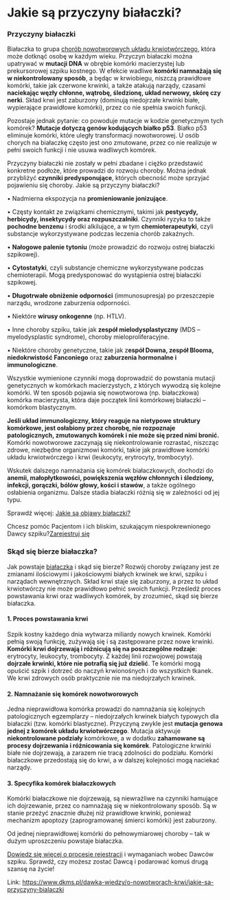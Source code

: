 # Jakie są przyczyny białaczki? 

### Przyczyny białaczki


Białaczka to grupa [chorób nowotworowych układu krwiotwórczego](https://www.dkms.pl/dawka-wiedzy/o-nowotworach-krwi), która może dotknąć osobę w każdym wieku. Przyczyn białaczki można upatrywać w **mutacji DNA** w obrębie komórki macierzystej lub prekursorowej szpiku kostnego. W efekcie wadliwe **komórki namnażają się w niekontrolowany sposób**, a będąc w krwiobiegu, niszczą prawidłowe komórki, takie jak czerwone krwinki, a także atakują narządy, czasami **naciekając węzły chłonne, wątrobę, śledzionę, układ nerwowy, skórę czy nerki**. Skład krwi jest zaburzony (dominują niedojrzałe krwinki białe, wypierające prawidłowe komórki), przez co nie spełnia swoich funkcji. 


Pozostaje jednak pytanie: co powoduje mutacje w kodzie genetycznym tych komórek? **Mutacje dotyczą genów kodujących białko p53**. Białko p53 eliminuje komórki, które uległy transformacji nowotworowej. U osób chorych na białaczkę często jest ono zmutowane, przez co nie realizuje w pełni swoich funkcji i nie usuwa wadliwych komórek. 


Przyczyny białaczki nie zostały w pełni zbadane i ciężko przedstawić konkretne podłoże, które prowadzi do rozwoju choroby. Można jednak przybliżyć **czynniki predysponujące**, których obecność może sprzyjać pojawieniu się choroby. Jakie są przyczyny białaczki?


• Nadmierna ekspozycja na **promieniowanie jonizujące**.


• Częsty kontakt ze związkami chemicznymi, takimi jak **pestycydy, herbicydy, insektycydy oraz rozpuszczalniki**. Czynniki ryzyka to także **pochodne benzenu** i środki alkilujące, a w tym **chemioterapeutyki**, czyli substancje wykorzystywane podczas leczenia chorób zakaźnych. 


• **Nałogowe palenie tytoniu** (może prowadzić do rozwoju ostrej białaczki szpikowej).


• **Cytostatyki**, czyli substancje chemiczne wykorzystywane podczas chemioterapii. Mogą predysponować do wystąpienia ostrej białaczki szpikowej. 


• **Długotrwałe obniżenie odporności** (immunosupresja) po przeszczepie narządu, wrodzone zaburzenia odporności. 


• Niektóre **wirusy onkogenne** (np. HTLV).


• Inne choroby szpiku, takie jak **zespół mielodysplastyczny** (MDS – myelodysplastic syndrome), choroby mieloproliferacyjne. 


• Niektóre choroby genetyczne, takie jak z**espół Downa, zespół Blooma, niedokrwistość Fanconiego** oraz **zaburzenia hormonalne i immunologiczne**. 


Wszystkie wymienione czynniki mogą doprowadzić do powstania mutacji genetycznych w komórkach macierzystych, z których wywodzą się kolejne komórki. W ten sposób pojawia się nowotworowa (np. białaczkowa) komórka macierzysta, która daje początek linii komórkowej białaczki – komórkom blastycznym. 


**Jeśli układ immunologiczny, który reaguje na nietypowe struktury komórkowe, jest osłabiony przez chorobę, nie rozpoznaje patologicznych, zmutowanych komórek i nie może się przed nimi bronić.** Komórki nowotworowe zaczynają się niekontrolowanie rozrastać, niszcząc zdrowe, niezbędne organizmowi komórki, takie jak prawidłowe komórki układu krwiotwórczego i krwi (leukocyty, erytrocyty, trombocyty). 


Wskutek dalszego namnażania się komórek białaczkowych, dochodzi do **anemii, małopłytkowości, powiększenia węzłów chłonnych i śledziony, infekcji, gorączki, bólów głowy, kości i stawów**, a także ogólnego osłabienia organizmu. Dalsze stadia białaczki różnią się w zależności od jej typu. 


Sprawdź więcej: [Jakie są objawy białaczki?](/dawka-wiedzy/o-nowotworach-krwi/jakie-sa-objawy-bialaczki "Jakie są objawy białaczki?")


Chcesz pomóc Pacjentom i ich bliskim, szukającym niespokrewnionego Dawcy szpiku?[Zarejestruj się](/zarejestruj-sie-teraz "Zarejestruj sie teraz")
### Skąd się bierze białaczka?


Jak powstaje [białaczka](https://www.dkms.pl/dawka-wiedzy/o-nowotworach-krwi/bialaczka) i skąd się bierze? Rozwój choroby związany jest ze zmianami ilościowymi i jakościowymi białych krwinek we krwi, szpiku i narządach wewnętrznych. Skład krwi staje się zaburzony, a przez to układ krwiotwórczy nie może prawidłowo pełnić swoich funkcji. Prześledź proces powstawania krwi oraz wadliwych komórek, by zrozumieć, skąd się bierze białaczka. 


#### **1\. Proces powstawania krwi**


Szpik kostny każdego dnia wytwarza miliardy nowych krwinek. Komórki pełnią swoją funkcję, zużywają się i są zastępowane przez nowe krwinki. **Komórki krwi dojrzewają i różnicują się na poszczególne rodzaje**: erytrocyty, leukocyty, trombocyty. Z każdej linii rozwojowej powstają **dojrzałe krwinki, które nie potrafią się już dzielić**. Te komórki mogą opuścić szpik i dotrzeć do naczyń krwionośnych i do wszystkich tkanek. We krwi zdrowych osób praktycznie nie ma niedojrzałych krwinek.


#### **2\. Namnażanie się komórek nowotworowych**


Jedna nieprawidłowa komórka prowadzi do namnażania się kolejnych patologicznych egzemplarzy – niedojrzałych krwinek białych typowych dla białaczki (tzw. komórki blastyczne). Przyczyną zwykle jest **mutacja genowa jednej z komórek układu krwiotwórczego**. Mutacja aktywuje **niekontrolowane podziały** komórkowe, a w dodatku **zahamowane są procesy dojrzewania i różnicowania się komórek**. Patologiczne krwinki białe nie dojrzewają, a zarazem nie tracą zdolności do podziału. Komórki białaczkowe przedostają się do krwi, a w dalszej kolejności mogą naciekać narządy. 


#### **3\. Specyfika komórek białaczkowych**


Komórki białaczkowe nie dojrzewają, są niewrażliwe na czynniki hamujące ich dojrzewanie, przez co namnażają się w niekontrolowany sposób. Są w stanie przeżyć znacznie dłużej niż prawidłowe krwinki, ponieważ mechanizm apoptozy (zaprogramowanej śmierci komórki) jest zaburzony. 


Od jednej nieprawidłowej komórki do pełnowymiarowej choroby – tak w dużym uproszczeniu powstaje białaczka.


[Dowiedz się więcej o procesie rejestracji](https://www.dkms.pl/dawka-wiedzy/o-rejestracji) i wymaganiach wobec Dawców szpiku. Sprawdź, czy możesz zostać Dawcą i podarować komuś drugą szansę na życie!



Link: https://www.dkms.pl/dawka-wiedzy/o-nowotworach-krwi/jakie-sa-przyczyny-bialaczki
